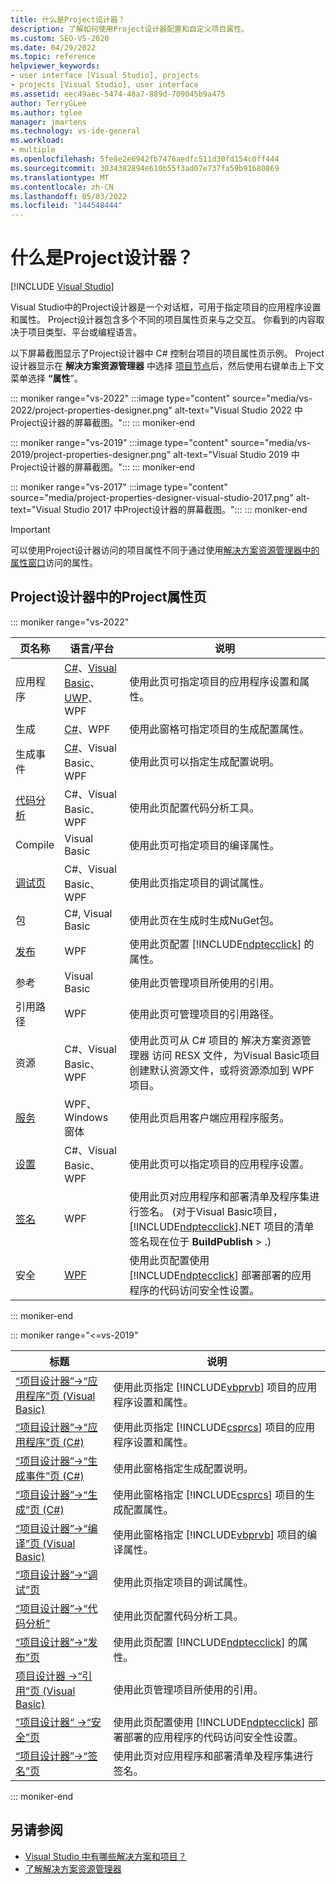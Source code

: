 ```yaml
---
title: 什么是Project设计器？
description: 了解如何使用Project设计器配置和自定义项目属性。
ms.custom: SEO-VS-2020
ms.date: 04/29/2022
ms.topic: reference
helpviewer_keywords:
- user interface [Visual Studio], projects
- projects [Visual Studio], user interface
ms.assetid: eec49aec-5474-48a7-889d-709045b9a475
author: TerryGLee
ms.author: tglee
manager: jmartens
ms.technology: vs-ide-general
ms.workload:
- multiple
ms.openlocfilehash: 5fe8e2e6942fb7476aedfc511d30fd154c0ff444
ms.sourcegitcommit: 3034382894e610b55f3ad07e737fa59b91680869
ms.translationtype: MT
ms.contentlocale: zh-CN
ms.lasthandoff: 05/03/2022
ms.locfileid: "144548444"
---
```

# <a name="what-is-the-project-designer"></a>什么是Project设计器？

 [!INCLUDE [Visual Studio](~/includes/applies-to-version/vs-windows-only.md)]

Visual Studio中的Project设计器是一个对话框，可用于指定项目的应用程序设置和属性。 Project设计器包含多个不同的项目属性页来与之交互。 你看到的内容取决于项目类型、平台或编程语言。

以下屏幕截图显示了Project设计器中 C# 控制台项目的项目属性页示例。 Project设计器显示在 **解决方案资源管理器** 中选择 [项目节点](../use-solution-explorer.md#tool-window)后，然后使用右键单击上下文菜单选择 **“属性**”。

::: moniker range="vs-2022"
:::image type="content" source="media/vs-2022/project-properties-designer.png" alt-text="Visual Studio 2022 中Project设计器的屏幕截图。":::
::: moniker-end

::: moniker range="vs-2019"
:::image type="content" source="media/vs-2019/project-properties-designer.png" alt-text="Visual Studio 2019 中Project设计器的屏幕截图。":::
::: moniker-end

::: moniker range="vs-2017"
:::image type="content" source="media/project-properties-designer-visual-studio-2017.png" alt-text="Visual Studio 2017 中Project设计器的屏幕截图。":::
::: moniker-end

> [!IMPORTANT]
> 可以使用Project设计器访问的项目属性不同于通过使用[解决方案资源管理器中的属性窗口](properties-window.md)访问的属性。

## <a name="project-properties-pages-in-project-designer"></a>Project设计器中的Project属性页

::: moniker range="vs-2022"

|页名称       |语言/平台      |说明                                                              |
|----------------|-----------------------|-------------------------------------------------------------------------|
|应用程序     | [C#](application-page-project-designer-csharp.md)、[Visual Basic](application-page-project-designer-visual-basic.md)、[UWP](application-page-project-designer-uwp.md)、WPF  | 使用此页可指定项目的应用程序设置和属性。 |
|生成           | [C#](build-page-project-designer-csharp.md)、WPF |  使用此窗格可指定项目的生成配置属性。 |
|生成事件    | [C#](build-events-page-project-designer-csharp.md)、Visual Basic、WPF | 使用此页可以指定生成配置说明。 |
|[代码分析](code-analysis-project-designer.md)  | C#、Visual Basic、WPF  | 使用此页配置代码分析工具。 |
|Compile         | Visual Basic | 使用此页可指定项目的编译属性。 |
|[调试页](debug-page-project-designer.md) | C#、Visual Basic、WPF | 使用此页指定项目的调试属性。 |
|包 | C#, Visual Basic | 使用此页在生成时生成NuGet包。 |
|[发布](publish-page-project-designer.md) | WPF | 使用此页配置 [!INCLUDE[ndptecclick](../../deployment/includes/ndptecclick_md.md)] 的属性。|
|参考      | Visual Basic | 使用此页管理项目所使用的引用。 |
|引用路径 | WPF                   | 使用此页可管理项目的引用路径。 |
|资源       | C#、Visual Basic、WPF |  使用此页可从 C# 项目的 解决方案资源管理器 访问 RESX 文件，为Visual Basic项目创建默认资源文件，或将资源添加到 WPF 项目。 |
|[服务](services-page-project-designer.md) | WPF、Windows 窗体 | 使用此页启用客户端应用程序服务。 |
|[设置](settings-page-project-designer.md) | C#、Visual Basic、WPF | 使用此页可以指定项目的应用程序设置。 |
|[签名](signing-page-project-designer.md) |  WPF | 使用此页对应用程序和部署清单及程序集进行签名。  (对于Visual Basic项目，[!INCLUDE[ndptecclick](../../deployment/includes/ndptecclick_md.md)].NET 项目的清单签名现在位于 **BuildPublish** > .)  |
|安全 |  [WPF](security-page-project-designer.md) | 使用此页配置使用 [!INCLUDE[ndptecclick](../../deployment/includes/ndptecclick_md.md)] 部署部署的应用程序的代码访问安全性设置。

::: moniker-end

::: moniker range="<=vs-2019"

| 标题 | 说明 |
| - | - |
| [“项目设计器”->“应用程序”页 (Visual Basic)](../../ide/reference/application-page-project-designer-visual-basic.md) | 使用此页指定 [!INCLUDE[vbprvb](../../code-quality/includes/vbprvb_md.md)] 项目的应用程序设置和属性。 |
| [“项目设计器”->“应用程序”页 (C#)](../../ide/reference/application-page-project-designer-csharp.md) | 使用此页指定 [!INCLUDE[csprcs](../../data-tools/includes/csprcs_md.md)] 项目的应用程序设置和属性。 |
| [“项目设计器”->“生成事件”页 (C#)](../../ide/reference/build-events-page-project-designer-csharp.md) | 使用此窗格指定生成配置说明。 |
| [“项目设计器”->“生成”页 (C#)](../../ide/reference/build-page-project-designer-csharp.md) | 使用此窗格指定 [!INCLUDE[csprcs](../../data-tools/includes/csprcs_md.md)] 项目的生成配置属性。 |
| [“项目设计器”->“编译”页 (Visual Basic)](../../ide/reference/compile-page-project-designer-visual-basic.md) | 使用此窗格指定 [!INCLUDE[vbprvb](../../code-quality/includes/vbprvb_md.md)] 项目的编译属性。 |
| [“项目设计器”-&gt;“调试”页](../../ide/reference/debug-page-project-designer.md) | 使用此页指定项目的调试属性。 |
| [“项目设计器”-&gt;“代码分析”](../../ide/reference/code-analysis-project-designer.md) | 使用此页配置代码分析工具。 |
| [“项目设计器”-&gt;“发布”页](../../ide/reference/publish-page-project-designer.md) | 使用此页配置 [!INCLUDE[ndptecclick](../../deployment/includes/ndptecclick_md.md)] 的属性。 |
| [项目设计器 -&gt;“引用”页 (Visual Basic)](../../ide/reference/references-page-project-designer-visual-basic.md) | 使用此页管理项目所使用的引用。 |
| [”项目设计器“ -&gt;“安全”页](../../ide/reference/security-page-project-designer.md) | 使用此页配置使用 [!INCLUDE[ndptecclick](../../deployment/includes/ndptecclick_md.md)] 部署部署的应用程序的代码访问安全性设置。 |
| [“项目设计器”-&gt;“签名”页](../../ide/reference/signing-page-project-designer.md) | 使用此页对应用程序和部署清单及程序集进行签名。 |

::: moniker-end

## <a name="see-also"></a>另请参阅

- [Visual Studio 中有哪些解决方案和项目？](../solutions-and-projects-in-visual-studio.md)
- [了解解决方案资源管理器](../use-solution-explorer.md)